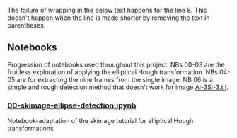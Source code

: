 The failure of wrapping in the below text happens for the
line 8. This doesn't happen when the line is made shorter
by removing the text in parentheses.

## Notebooks
Progression of notebooks used throughout this project. NBs 00-03 are the fruitless exploration of applying the elliptical Hough transformation. NBs 04-05 are for extracting the nine frames from the single image. NB 06 is a simple and rough detection method that doesn't work for image [Al-3Si-3.tif](Al-3Si-3.tif).

### [00-skimage-ellipse-detection.ipynb](nbs/00-skimage-ellipse-detection.ipynb)
Notebook-adaptation of the skimage tutorial for elliptical Hough transformations

